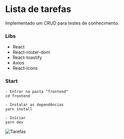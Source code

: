 # Lista de tarefas

Implementado um CRUD para testes de conhecimento. 

### Libs 

- React
- React-router-dom
- React-toastify
- Axios
- React-icons

### Start

``` 
- Entrar na pasta "frontend"
cd frontend

- Instalar as dependências 
yarn install

- Iniciar
yarn dev 
```
![Tarefas](https://github.com/jordanamomberg/lista-tarefas/blob/master/tarefas.png?raw=true)